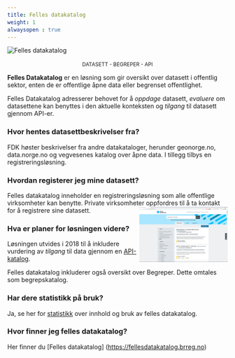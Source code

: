 ```yaml
---
title: Felles datakatalog
weight: 1
alwaysopen : true
---
```

<img
 src="/images/fdk-logo@2x.png" style="width:320px; display:inline; margin:0; cursor:default;" alt="Felles datakatalog" title="Felles datakatalog" onclick="return false;">&nbsp;
 </img>

<div style="text-align: center"><small>DATASETT - BEGREPER - API</small></div style="text-align: center">

**Felles Datakatalog** er en løsning som gir oversikt over datasett i offentlig sektor, enten de er offentlige åpne data eller begrenset offentlighet.

Felles Datakatalog adresserer behovet for å *oppdage* datasett, *evaluere* om datasettene kan benyttes i den aktuelle konteksten og *tilgang* til datasett gjennom API-er.

### Hvor hentes datasettbeskrivelser fra?
FDK høster beskrivelser fra andre datakataloger, herunder geonorge.no, data.norge.no og vegvesenes katalog over åpne data. I tillegg tilbys en registreringsløsning.

### Hvordan registerer jeg mine datasett?
Felles datakatalog inneholder en registreringsløsning som alle offentlige virksomheter kan benytte. Private virksomheter oppfordres til å ta kontakt for å registrere sine datasett.
<img src="./FDK_skjermbilde.png" width="40%" alt="Felles datakatalog bilde" align=right >

### Hva er planer for løsningen videre?
Løsningen utvides i 2018 til å inkludere vurdering av *tilgang* til data gjennom en [API-katalog](/felles-datakatalog/api-katalog).

Felles datakatalog inkluderer også oversikt over Begreper. Dette omtales som begrepskatalog.

### Har dere statistikk på bruk?
Ja, se her for [statistikk](statistikk) over innhold og bruk av felles datakatalog.

### Hvor finner jeg felles datakatalog?
Her finner du [Felles datakatalog] (https://fellesdatakatalog.brreg.no)
